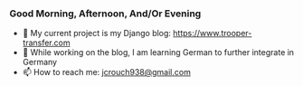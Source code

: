 ### Good Morning, Afternoon, And/Or Evening

- 🔭 My current project is my Django blog: https://www.trooper-transfer.com
- 🌱 While working on the blog, I am learning German to further integrate in Germany
- 📫 How to reach me: jcrouch938@gmail.com
